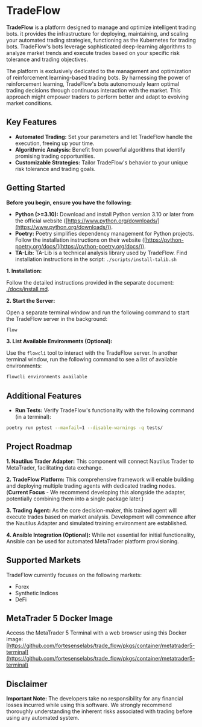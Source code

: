 # TradeFlow

**TradeFlow** is a platform designed to manage and optimize intelligent trading bots. it provides the infrastructure for deploying, maintaining, and scaling your automated trading strategies, functioning as the Kubernetes for trading bots. TradeFlow's bots leverage sophisticated deep-learning algorithms to analyze market trends and execute trades based on your specific risk tolerance and trading objectives. 

The platform is exclusively dedicated to the management and optimization of reinforcement learning-based trading bots. By harnessing the power of reinforcement learning, TradeFlow's bots autonomously learn optimal trading decisions through continuous interaction with the market. This approach might empower traders to perform better and adapt to evolving market conditions.

## Key Features

- **Automated Trading:** Set your parameters and let TradeFlow handle the execution, freeing up your time.
- **Algorithmic Analysis:** Benefit from powerful algorithms that identify promising trading opportunities.
- **Customizable Strategies:** Tailor TradeFlow's behavior to your unique risk tolerance and trading goals.

## Getting Started

**Before you begin, ensure you have the following:**

- **Python (>=3.10):** Download and install Python version 3.10 or later from the official website ([https://www.python.org/downloads/](https://www.python.org/downloads/)).
- **Poetry:** Poetry simplifies dependency management for Python projects. Follow the installation instructions on their website ([https://python-poetry.org/docs/](https://python-poetry.org/docs/)).
- **TA-Lib:** TA-Lib is a technical analysis library used by TradeFlow. Find installation instructions in the script: `./scripts/install-talib.sh`

**1. Installation:**

Follow the detailed instructions provided in the separate document: [./docs/install.md](./docs/install.md).

**2. Start the Server:**

Open a separate terminal window and run the following command to start the TradeFlow server in the background:

```bash
flow
```

**3. List Available Environments (Optional):**

Use the `flowcli` tool to interact with the TradeFlow server. In another terminal window, run the following command to see a list of available environments:

```bash
flowcli environments available
```

## Additional Features

- **Run Tests:** Verify TradeFlow's functionality with the following command (in a terminal):

```bash
poetry run pytest --maxfail=1 --disable-warnings -q tests/
```

## Project Roadmap

**1. Nautilus Trader Adapter:** This component will connect Nautilus Trader to MetaTrader, facilitating data exchange.

**2. TradeFlow Platform:** This comprehensive framework will enable building and deploying multiple trading agents with dedicated trading nodes. (**Current Focus** - We recommend developing this alongside the adapter, potentially combining them into a single package later.)

**3. Trading Agent:** As the core decision-maker, this trained agent will execute trades based on market analysis. Development will commence after the Nautilus Adapter and simulated training environment are established.

**4. Ansible Integration (Optional):** While not essential for initial functionality, Ansible can be used for automated MetaTrader platform provisioning.

## Supported Markets

TradeFlow currently focuses on the following markets:

- Forex
- Synthetic Indices
- DeFi

## MetaTrader 5 Docker Image

Access the MetaTrader 5 Terminal with a web browser using this Docker image: [https://github.com/fortesenselabs/trade_flow/pkgs/container/metatrader5-terminal](https://github.com/fortesenselabs/trade_flow/pkgs/container/metatrader5-terminal)

## Disclaimer

**Important Note:** The developers take no responsibility for any financial losses incurred while using this software. We strongly recommend thoroughly understanding the inherent risks associated with trading before using any automated system.
